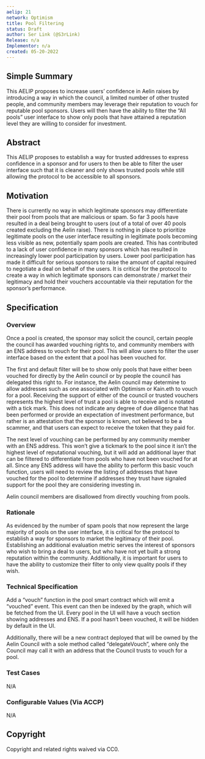 ```yaml
---
aelip: 21
network: Optimism
title: Pool Filtering
status: Draft
author: Ser Link (@S3rLink)
Release: n/a
Implementor: n/a
created: 05-20-2022
---
```


## Simple Summary

This AELIP proposes to increase users’ confidence in Aelin raises by introducing a way in which the council, a limited number of other trusted people, and community members may leverage their reputation to vouch for reputable pool sponsors. Users will then have the ability to filter the “All pools” user interface to show only pools that have attained a reputation level they are willing to consider for investment.

## Abstract

This AELIP proposes to establish a way for trusted addresses to express confidence in a sponsor and for users to then be able to filter the user interface such that it is cleaner and only shows trusted pools while still allowing the protocol to be accessible to all sponsors.

## Motivation

There is currently no way in which legitimate sponsors may differentiate their pool from pools that are malicious or spam. So far 3 pools have resulted in a deal being brought to users (out of a total of over 40 pools created excluding the Aelin raise). There is nothing in place to prioritize legitimate pools on the user interface resulting in legitimate pools becoming less visible as new, potentially spam pools are created. This has contributed to a lack of user confidence in many sponsors which has resulted in increasingly lower pool participation by users. Lower pool participation has made it difficult for serious sponsors to raise the amount of capital required to negotiate a deal on behalf of the users. It is critical for the protocol to create a way in which legitimate sponsors can demonstrate / market their legitimacy and hold their vouchers accountable via their reputation for the sponsor’s performance.

## Specification

### Overview

Once a pool is created, the sponsor may solicit the council, certain people the council has awarded vouching rights to, and community members with an ENS address to vouch for their pool. This will allow users to filter the user interface based on the extent that a pool has been vouched for.

The first and default filter will be to show only pools that have either been vouched for directly by the Aelin council or by people the council has delegated this right to. For instance, the Aelin council may determine to allow addresses such as one associated with Optimism or Kain.eth to vouch for a pool. Receiving the support of either of the council or trusted vouchers represents the highest level of trust a pool is able to receive and is notated with a tick mark. This does not indicate any degree of due diligence that has been performed or provide an expectation of investment performance, but rather is an attestation that the sponsor is known, not believed to be a scammer, and that users can expect to receive the token that they paid for.

The next level of vouching can be performed by any community member with an ENS address. This won’t give a tickmark to the pool since it isn’t the highest level of reputational vouching, but it will add an additional layer that can be filtered to differentiate from pools who have not been vouched for at all. Since any ENS address will have the ability to perform this basic vouch function, users will need to review the listing of addresses that have vouched for the pool to determine if addresses they trust have signaled support for the pool they are considering investing in.

Aelin council members are disallowed from directly vouching from pools.

### Rationale

As evidenced by the number of spam pools that now represent the large majority of pools on the user interface, it is critical for the protocol to establish a way for sponsors to market the legitimacy of their pool. Establishing an additional evaluation metric serves the interest of sponsors who wish to bring a deal to users, but who have not yet built a strong reputation within the community. Additionally, it is important for users to have the ability to customize their filter to only view quality pools if they wish.

### Technical Specification

Add a “vouch” function in the pool smart contract which will emit a “vouched” event. This event can then be indexed by the graph, which will be fetched from the UI. Every pool in the UI will have a vouch section showing addresses and ENS. If a pool hasn’t been vouched, it will be hidden by default in the UI.

Additionally, there will be a new contract deployed that will be owned by the Aelin Council with a sole method called “delegateVouch”, where only the Council may call it with an address that the Council trusts to vouch for a pool.

### Test Cases

N/A

### Configurable Values (Via ACCP)

N/A

## Copyright

Copyright and related rights waived via CC0.

